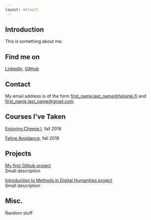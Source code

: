 ```yaml
---
layout: default
---
```


## Introduction

This is something about me.

## Find me on

[LinkedIn](https://linkedin.com/in/dusicabozovic), [GitHub](https://github.com/dubosizocavic)

## Contact

My email address is of the form first_name.last_name@helsinki.fi and first_name.last_name@gmail.com. 

## Courses I've Taken

[Enjoying Cheese I](https://courses.helsinki.fi/enjoying-cheese-I), fall 2018

[Feline Avoidance](https://courses.helsinki.fi/feline-avoidance), fall 2018

## Projects

[My first Github project](https://github.com/dubosizocavic/dubosizocavic.github.io)  
Small description

[Introduction to Methods in Digital Humanities project](https://github.com/dubosizocavic/dhproject)  
Small description

## Misc. 

Random stuff